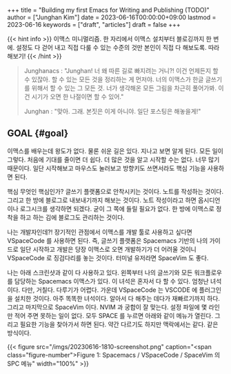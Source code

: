 +++
title = "Building my first Emacs for Writing and Publishing (TODO)"
author = ["Junghan Kim"]
date = 2023-06-16T00:00:00+09:00
lastmod = 2023-06-16
keywords = ["draft", "articles"]
draft = false
+++

{{< hint info >}}
이맥스 미니멀리즘. 한 자리에서 이맥스 설치부터 블로깅까지 한 번에. 설정도 다
걷어 내고 직접 다룰 수 있는 수준의 것만 본인이 직접 다 해보도록. 따라해보기!
{{< /hint >}}

<!--more-->

> Junghanacs : "Junghan! 너 왜 따른 길로 빠지려는 거니?! 이건 언제든지 할 수
> 있잖아. 할 수 있는 모든 것을 정리하는 게 먼저야. 너의 이맥스가 한글 글쓰기를
> 위해서 할 수 있는 그 모든 것. 너가 생각해온 모든 그림을 차근히 풀어가봐. 이건
> 시기가 오면 한 나절이면 할 수 있어."
>
> Junghan : "맞아. 그래. 본짓은 이게 아니야. 일단 포스팅은 해놓을게!"


## GOAL {#goal}

이맥스를 배우는데 왕도가 없다. 물론 쉬운 길은 있다. 지나고 보면 알게 된다. 모든
일이 그렇다. 처음에 기대를 줄이면 더 쉽다. 더 많은 것을 알고 시작할 수는 없다.
너무 많기 때문이다. 일단 시작해보고 마우스도 눌러보고 방향키도 쓰면서라도 핵심
기능을 사용하면 된다.

핵심 무엇인 핵심인가? 글쓰기 플랫폼으로 안착시키는 것이다. 노트를 작성하는
것이다. 그리고 한 방에 블로그로 내보내기까지 해보는 것이다. 노트 작성이라고 하면
옵시디언이나 로그시크를 생각하면 되겠다. 굳이 그 쪽에 들릴 필요가 없다. 한 방에
이맥스로 정착을 하고 하는 김에 블로그도 관리하는 것이다.

나는 개발자인데?! 장기적인 관점에서 이맥스를 개발 툴로 사용하고 싶다면
VSpaceCode 를 사용하면 된다. 즉, 글쓰기 플랫폼은 Spacemacs 기반의 나의 가이드로
일단 시작하고 개발은 당장 이맥스로 오면 개발하기가 더 어려울 것이니 VSpaceCode
로 징검다리를 놓는 것이다. 터미널 유저라면 SpaceVim 도 좋다.

나는 아래 스크린샷과 같이 다 사용하고 있다. 왼쪽부터 나의 글쓰기와 모든 워크플로우를
담당하는 Spacemacs 이맥스가 있다. 이 녀석은 혼자서 다 할 수 있다. 엄청난 녀석이다.
다만, 거칠다. 다루기가 어렵다. 가운데 VSpaceCode 는 VSCODE 에 플러그인을 설치한
것이다. 아주 똑똑한 녀석이다. 알아서 다 해주는 데다가 재빠르기까지 하다. 그리고
마지막으로 SpaceVim 이다. NVIM 과 궁합이 잘 맞는다. 설정 파일에 몇 라인만 적어
주면 못하는 일이 없다. 모두 SPACE 를 누르면 아래와 같이 메뉴가 열린다. 그리고
필요한 기능을 찾아가서 하면 된다. 약간 다르기도 하지만 맥락에서는 같다. 같은
방식이다.

{{< figure src="/imgs/20230616-1810-screenshot.png" caption="<span class=\"figure-number\">Figure 1: </span>Spacemacs / VSpaceCode / SpaceVim 의 SPC 메뉴" width="100%" >}}
